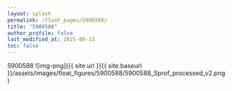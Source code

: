 ```yaml
---
layout: splash
permalink: /float_pages/5900588/
title: "5900588"
author_profile: false
last_modified_at: 2025-06-13
toc: false
---
```

 
5900588
![img-png]({{ site.url }}{{ site.baseurl }}/assets/images/float_figures/5900588/5900588_Sprof_processed_v2.png)